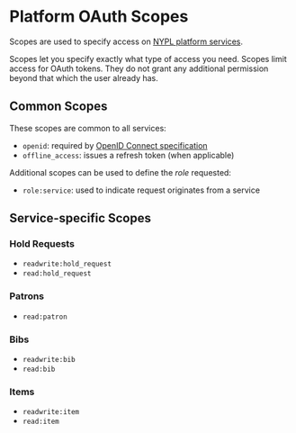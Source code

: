 # Platform OAuth Scopes

Scopes are used to specify access on [NYPL platform services](http://platformdocs.nypl.org/).

Scopes let you specify exactly what type of access you need. Scopes limit access for OAuth tokens. They do not grant any additional permission beyond that which the user already has.

## Common Scopes

These scopes are common to all services:

- `openid`: required by [OpenID Connect specification](http://openid.net/specs/openid-connect-core-1_0.html#AuthRequest)
- `offline_access`: issues a refresh token (when applicable)

Additional scopes can be used to define the *role* requested:

- `role:service`: used to indicate request originates from a service

## Service-specific Scopes

### Hold Requests

- `readwrite:hold_request`
- `read:hold_request`

### Patrons

- `read:patron`

### Bibs

- `readwrite:bib`
- `read:bib`

### Items

- `readwrite:item`
- `read:item`
